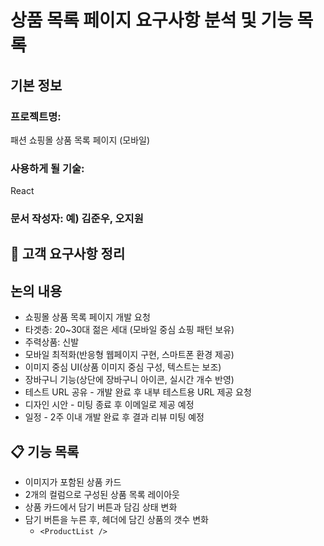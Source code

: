 # 상품 목록 페이지 요구사항 분석 및 기능 목록

##  기본 정보
### 프로젝트명: 
패션 쇼핑몰 상품 목록 페이지 (모바일)

### 사용하게 될 기술: 
React

### 문서 작성자: 예) 김준우, 오지원

## 📝 고객 요구사항 정리

## 논의 내용
- 쇼핑몰 상품 목록 페이지 개발 요청
- 타겟층: 20~30대 젊은 세대 (모바일 중심 쇼핑 패턴 보유)
- 주력상품: 신발
- 모바일 최적화(반응형 웹페이지 구현, 스마트폰 환경 제공)
- 이미지 중심 UI(상품 이미지 중심 구성, 텍스트는 보조)
- 장바구니 기능(상단에 장바구니 아이콘, 실시간 개수 반영)
 -	테스트 URL 공유 - 개발 완료 후 내부 테스트용 URL 제공 요청
 -	디자인 시안 - 미팅 종료 후 이메일로 제공 예정
 -	일정 - 2주 이내 개발 완료 후 결과 리뷰 미팅 예정

## 📋 기능 목록
- 이미지가 포함된 상품 카드
- 2개의 컬럼으로 구성된 상품 목록 레이아웃
- 상품 카드에서 담기 버튼과 담김 상태 변화
- 담기 버튼을 누른 후, 헤더에 담긴 상품의 갯수 변화
  - `<ProductList />`
